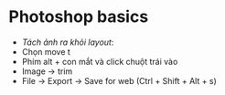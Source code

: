 # Photoshop basics

- _Tách ảnh ra khỏi layout_:
- Chọn move t
- Phím alt + con mắt và click chuột trái vào
- Image -> trim
- File -> Export -> Save for web (Ctrl + Shift + Alt + s)